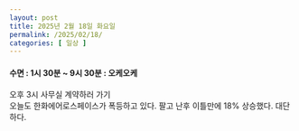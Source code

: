 ```yaml
---
layout: post
title: 2025년 2월 18일 화요일
permalink: /2025/02/18/
categories: [ 일상 ]
---
```

#### 수면 : 1시 30분 ~ 9시 30분 : 오케오케<br/>
오후 3시 사무실 계약하러 가기<br/>
오늘도 한화에어로스페이스가 폭등하고 있다. 팔고 난후 이틀만에 18% 상승했다. 대단하다.